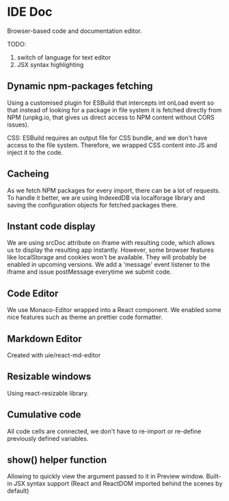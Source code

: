 # IDE Doc

Browser-based code and documentation editor.

TODO:
1. switch of language for text editor
2. JSX syntax highlighting

## Dynamic npm-packages fetching
Using a customised plugin for ESBuild that intercepts int onLoad event so that instead of looking for a package in file system it is fetched directly from NPM (unpkg.io, that gives us direct access to NPM content without CORS issues).

CSS: ESBuild requires an output file for CSS bundle, and we don't have access to the file system. Therefore, we wrapped CSS content into JS and inject it to the code.

## Cacheing
As we fetch NPM packages for every import, there can be a lot of requests. To handle it better, we are using IndexedDB via localforage library and saving the configuration objects for fetched packages there.

## Instant code display
We are using srcDoc attribute on iframe with resulting code, which allows us to display the resulting app instantly. However, some browser features like localStorage and cookies won't be available. They will probably be enabled in upcoming versions.
We add a 'message' event listener to the iframe and issue postMessage everytime we submit code.

## Code Editor
We use Monaco-Editor wrapped into a React component. We enabled some nice features such as theme an prettier code formatter.

## Markdown Editor
Created with uie/react-md-editor

## Resizable windows
Using react-resizable library.

## Cumulative code

All code cells are connected, we don't have to re-import or re-define previously defined variables.

## show() helper function
Allowing to quickly view the argument passed to it in Preview window. Built-in JSX syntax support (React and ReactDOM imported behind the scenes by default)